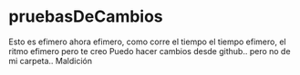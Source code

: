 # pruebasDeCambios

Esto es efimero ahora efimero, como corre el tiempo
el tiempo efimero, el ritmo efimero
pero te creo
Puedo hacer cambios desde github.. pero no de mi carpeta.. Maldición
